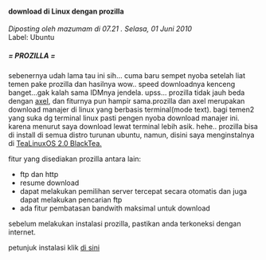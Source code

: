 #### download di Linux dengan prozilla
_Diposting oleh mazumam di 07.21 . Selasa, 01 Juni 2010_
<br>
Label: Ubuntu

##### = PROZILLA =
sebenernya udah lama tau ini sih... cuma baru sempet nyoba setelah liat temen pake prozilla dan hasilnya wow.. speed downloadnya kenceng banget...gak kalah sama IDMnya jendela. upss...
prozilla tidak jauh beda dengan [axel](http://mazumam.web.id/2010/01/axel-download-manager-di-ubuntu-910.html), dan fiturnya pun hampir sama.prozilla dan axel merupakan download manajer di linux yang berbasis terminal(mode text). bagi temen2 yang suka dg terminal linux pasti pengen nyoba download manajer ini. karena menurut saya download lewat terminal lebih asik. hehe..
prozilla bisa di install di semua distro turunan ubuntu, namun, disini saya menginstalnya di [TeaLinuxOS 2.0 BlackTea.](http://tealinuxos.doscom.org/)

fitur yang disediakan prozilla antara lain:

* ftp dan http
* resume download
* dapat melakukan pemilihan server tercepat secara otomatis dan juga dapat melakukan pencarian ftp
* ada fitur pembatasan bandwith maksimal untuk download

sebelum melakukan instalasi prozilla, pastikan anda terkoneksi dengan internet.

petunjuk instalasi klik [di sini](http://mazumam.web.id/2010/05/download-di-linux-dengan-prozilla.html)
